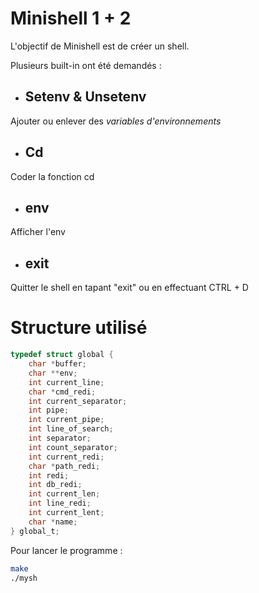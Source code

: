 # Minishell 1 + 2

L'objectif de Minishell est de créer un shell.

Plusieurs built-in ont été demandés :  

* ## Setenv & Unsetenv
Ajouter ou enlever des *variables d'environnements*
* ## Cd
Coder la fonction cd 
* ## env
Afficher l'env
* ## exit
Quitter le shell en tapant "exit" ou en effectuant CTRL + D

# Structure utilisé

```C
typedef struct global {
    char *buffer;
    char **env;
    int current_line;
    char *cmd_redi;
    int current_separator;
    int pipe;
    int current_pipe;
    int line_of_search;
    int separator;
    int count_separator;
    int current_redi;
    char *path_redi;
    int redi;
    int db_redi;
    int current_len;
    int line_redi;
    int current_lent;
    char *name;
} global_t;
```

Pour lancer le programme : 

```bash
make
./mysh
```